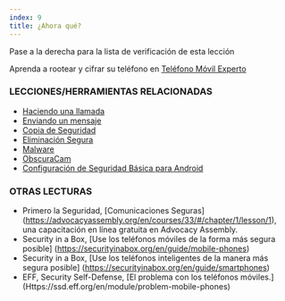 ```yaml
---
index: 9
title: ¿Ahora qué?
---
```

Pase a la derecha para la lista de verificación de esta lección

Aprenda a rootear y cifrar su teléfono en [Teléfono Móvil Experto](umbrella://communications/mobile-phones/expert)

### LECCIONES/HERRAMIENTAS RELACIONADAS

*   [Haciendo una llamada](umbrella://communications/making-a-call)
*   [Enviando un mensaje](umbrella://communications/sending-a-message)
*   [Copia de Seguridad](umbrella://information/backing-up)
*   [Eliminación Segura](umbrella://information/safely-deleting)
*   [Malware](umbrella://information/malware)
*   [ObscuraCam](umbrella://tools/messagging/s_obscuracam.md)
*   [Configuración de Seguridad Básica para Android](umbrella://tools/other/s_android.md)

### OTRAS LECTURAS

*   Primero la Seguridad, [Comunicaciones Seguras] (https://advocacyassembly.org/en/courses/33/#/chapter/1/lesson/1), una capacitación en línea gratuita en Advocacy Assembly.
*   Security in a Box, [Use los teléfonos móviles de la forma más segura posible] (https://securityinabox.org/en/guide/mobile-phones)
*   Security in a Box, [Use los teléfonos inteligentes de la manera más segura posible] (https://securityinabox.org/en/guide/smartphones)
*   EFF, Security Self-Defense, [El problema con los teléfonos móviles.] (Https://ssd.eff.org/en/module/problem-mobile-phones)